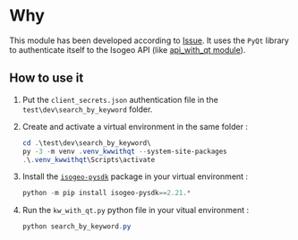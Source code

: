 # Why

This module has been developed according to [Issue](https://github.com/isogeo/isogeo-plugin-qgis/issues/194).
It uses the `PyQt` library to authenticate itself to the Isogeo API (like [api_with_qt module](https://github.com/isogeo/isogeo-plugin-qgis/issues/185)).

## How to use it

1. Put the `client_secrets.json` authentication file in the `test\dev\search_by_keyword` folder.

2. Create and activate a virtual environment in the same folder :

    ```powershell
    cd .\test\dev\search_by_keyword\
    py -3 -m venv .venv_kwwithqt --system-site-packages
    .\.venv_kwwithqt\Scripts\activate
    ```

3. Install the [`isogeo-pysdk`](https://github.com/isogeo/isogeo-api-py-minsdk) package in your virtual environment :

    ```powershell
    python -m pip install isogeo-pysdk==2.21.*
    ```

4. Run the `kw_with_qt.py` python file in your vitual environment :

    ```powershell
    python search_by_keyword.py
    ```
